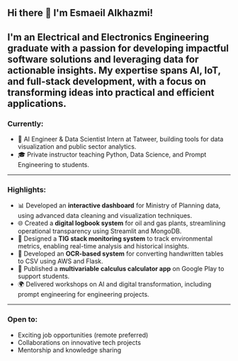 ## Hi there 👋 I'm Esmaeil Alkhazmi!

I'm an Electrical and Electronics Engineering graduate with a passion for developing impactful software solutions and leveraging data for actionable insights. My expertise spans AI, IoT, and full-stack development, with a focus on transforming ideas into practical and efficient applications.
---
### **Currently:**

- 🌟 AI Engineer & Data Scientist Intern at Tatweer, building tools for data visualization and public sector analytics.
- 🎓 Private instructor teaching Python, Data Science, and Prompt Engineering to students.
---
### **Highlights:**

- 📊 Developed an **interactive dashboard** for Ministry of Planning data, using advanced data cleaning and visualization techniques.
- 🌐 Created a **digital logbook system** for oil and gas plants, streamlining operational transparency using Streamlit and MongoDB.
- 📡 Designed a **TIG stack monitoring system** to track environmental metrics, enabling real-time analysis and historical insights.
- 🤖 Developed an **OCR-based system** for converting handwritten tables to CSV using AWS and Flask.
- 📱 Published a **multivariable calculus calculator app** on Google Play to support students.
- 🌍 Delivered workshops on AI and digital transformation, including prompt engineering for engineering projects.
---
### **Open to:**

- Exciting job opportunities (remote preferred)
- Collaborations on innovative tech projects
- Mentorship and knowledge sharing

